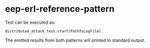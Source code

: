 eep-erl-reference-pattern
=========================

Test can be executed as:

```
distributed_attack_test:start(PathToLogFile).
```

The emitted results from both patterns will printed to standard output.
